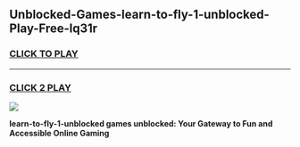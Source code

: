 
## Unblocked-Games-learn-to-fly-1-unblocked-Play-Free-lq31r
<h3>
<a href="https://premium76.site?title=learn-to-fly-1-unblocked&ref=12A">CLICK TO PLAY</a></h3>
<hr>

<h3>
<a href="https://premium76.site?title=learn-to-fly-1-unblocked&ref=12A">CLICK 2 PLAY</a>
  
</h3>

<a href="https://premium76.site?title=learn-to-fly-1-unblocked&ref=12A"><img src="https://clearcache.store/games.png"></a>


**learn-to-fly-1-unblocked games unblocked: Your Gateway to Fun and Accessible Online Gaming**
